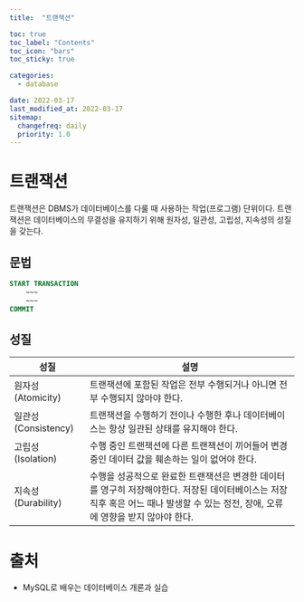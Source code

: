 ```yaml
---
title:  "트랜잭션"

toc: true
toc_label: "Contents"
toc_icon: "bars"
toc_sticky: true

categories:
  - database

date: 2022-03-17
last_modified_at: 2022-03-17
sitemap:
  changefreq: daily
  priority: 1.0
---
```


# 트랜잭션

트랜잭션은 DBMS가 데이터베이스를 다룰 때 사용하는 작업(프로그램) 단위이다.
트랜잭션은 데이터베이스의 무결성을 유지하기 위해 원자성, 일관성, 고립성, 지속성의 성질을 갖는다.



## 문법

```sql
START TRANSACTION
	~~~
	~~~
COMMIT
```



## 성질

| 성질                | 설명                                                         |
| ------------------- | ------------------------------------------------------------ |
| 원자성(Atomicity)   | 트랜잭션에 포함된 작업은 전부 수행되거나 아니면 전부 수행되지 않아야 한다. |
| 일관성(Consistency) | 트랜잭션을 수행하기 전이나 수행한 후나 데이터베이스는 항상 일관된 상태를 유지해야 한다. |
| 고립성(Isolation)   | 수행 중인 트랜잭션에 다른 트랜잭션이 끼어들어 변경 중인 데이터 값을 훼손하는 일이 없어야 한다. |
| 지속성(Durability)  | 수행을 성공적으로 완료한 트랜잭션은 변경한 데이터를 영구히 저장해야한다. 저장된 데이터베이스는 저장 직후 혹은 어느 때나 발생할 수 있는 정전, 장애, 오류에 영향을 받지 않아야 한다. |

# 출처

* MySQL로 배우는 데이터베이스 개론과 실습
